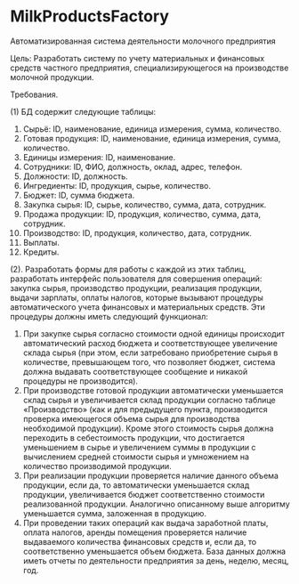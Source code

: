 # MilkProductsFactory
Автоматизированная система деятельности молочного предприятия

Цель: Разработать систему по учету материальных и финансовых средств частного предприятия, специализирующегося на производстве молочной продукции.

Требования.

(1) БД содержит следующие таблицы:

1.	Сырьё: ID, наименование, единица измерения, сумма, количество.
2.	Готовая продукция: ID, наименование, единица измерения, сумма, количество.
3.	Единицы измерения: ID, наименование.
4.	Сотрудники: ID, ФИО, должность, оклад, адрес, телефон.
5.	Должности: ID, должность.
6.	Ингредиенты: ID, продукция, сырье, количество.
7.	Бюджет: ID, сумма бюджета.
8.	Закупка сырья: ID, сырье, количество, сумма, дата, сотрудник.
9.	Продажа продукции: ID, продукция, количество, сумма, дата, сотрудник.
10.	Производство: ID, продукция, количество, дата, сотрудник.
11.	Выплаты.
12.	Кредиты.

(2). Разработать формы для работы с каждой из этих таблиц, разработать интерфейс  пользователя для совершения операций: закупка сырья, производство продукции, реализация продукции, выдачи зарплаты, оплаты налогов, которые вызывают процедуры автоматического учета финансовых и материальных средств. Эти процедуры должны иметь следующий функционал:
1.	При закупке сырья согласно стоимости одной единицы происходит автоматический расход бюджета и соответствующее увеличение склада сырья (при этом, если затребовано приобретение сырья в количестве, превышающем того, что позволяет бюджет, система должна выдавать соответствующее сообщение и никакой процедуры не производится).
2.	При производстве готовой продукции автоматически уменьшается  склад сырья и увеличивается склад продукции согласно таблице «Производство» (как и для предыдущего пункта, производится проверка имеющегося объема сырья для производства необходимой продукции). Кроме этого стоимость сырья должна переходить в себестоимость продукции, что достигается уменьшением в сырье и увеличением суммы в продукции с вычислением средней стоимости сырья и умножением на количество производимой продукции. 
3.	При реализации продукции проверяется наличие данного объема продукции, если да, то автоматически уменьшается  склад продукции, увеличивается бюджет соответственно стоимости реализованной продукции. Аналогично описанному выше алгоритму уменьшается сумма, заложенная в продукцию.
4.	При проведении таких операций как выдача заработной платы, оплата налогов, аренды помещения проверяется наличие выдаваемого количества финансовых средств и, если да, то соответственно уменьшается объем бюджета. 
База данных должна иметь отчеты по деятельности предприятия за день, неделю, месяц, год.
